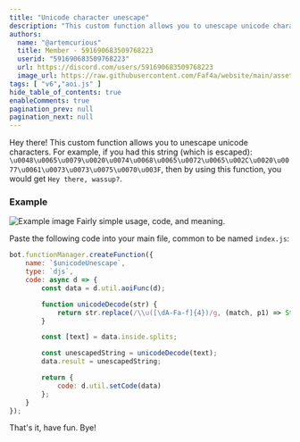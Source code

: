 ```yaml
---
title: "Unicode character unescape"
description: "This custom function allows you to unescape unicode characters. For example, if you had this string (which is escaped): `\u0048\u0065\u0079\u0020\u0074\u0068\u0065\u0072\u0065\u002C\u0020\u0077\u0061\u0073\u0073\u0075\u0070\u003F`, then by using this function, you would get `Hey there, wassup?`."
authors:
  name: "@artemcurious"
  title: Member - 591690683509768223
  userid: "591690683509768223"
  url: https://discord.com/users/591690683509768223
  image_url: https://raw.githubusercontent.com/Faf4a/website/main/assets/images/avatars/591690683509768223.png
tags: [ "v6","aoi.js" ]
hide_table_of_contents: true
enableComments: true
pagination_prev: null
pagination_next: null
---
```


Hey there! This custom function allows you to unescape unicode characters. For example, if you had this string (which is
escaped): `\u0048\u0065\u0079\u0020\u0074\u0068\u0065\u0072\u0065\u002C\u0020\u0077\u0061\u0073\u0073\u0075\u0070\u003F`,
then by using this function, you would get `Hey there, wassup?`.

### Example

![Example image](https://cdn.discordapp.com/attachments/1097056108440457356/1121460979453132851/image.png)
Fairly simple usage, code, and meaning.

Paste the following code into your main file, common to be named `index.js`:

```js
bot.functionManager.createFunction({
    name: `$unicodeUnescape`,
    type: `djs`,
    code: async d => {
        const data = d.util.aoiFunc(d);

        function unicodeDecode(str) {
            return str.replace(/\\u([\dA-Fa-f]{4})/g, (match, p1) => String.fromCharCode(parseInt(p1, 16)));
        }

        const [text] = data.inside.splits;

        const unescapedString = unicodeDecode(text);
        data.result = unescapedString;

        return {
            code: d.util.setCode(data)
        };
    }
});
```

That's it, have fun. Bye!